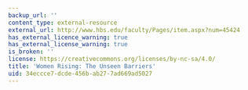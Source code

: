 ```yaml
---
backup_url: ''
content_type: external-resource
external_url: http://www.hbs.edu/faculty/Pages/item.aspx?num=45424
has_external_licence_warning: true
has_external_license_warning: true
is_broken: ''
license: https://creativecommons.org/licenses/by-nc-sa/4.0/
title: 'Women Rising: The Unseen Barriers'
uid: 34eccce7-dcde-456b-ab27-7ad669ad5027
---
```

